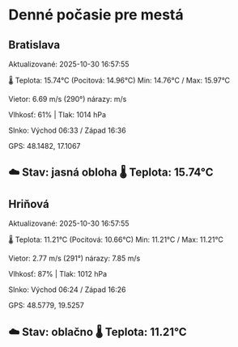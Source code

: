 ﻿# Denné počasie pre mestá

## Bratislava
Aktualizované: 2025-10-30 16:57:55

🌡️ Teplota: 15.74°C 
(Pocitová: 14.96°C)
Min: 14.76°C / Max: 15.97°C

Vietor: 6.69 m/s    (290°) 
nárazy:  m/s

Vlhkosť: 61% | Tlak: 1014 hPa

Slnko: Východ 06:33 / Západ 16:36

GPS: 48.1482, 17.1067

☁️ Stav: jasná obloha        🌡️ Teplota: 15.74°C
---

## Hriňová
Aktualizované: 2025-10-30 16:57:55

🌡️ Teplota: 11.21°C 
(Pocitová: 10.66°C)
Min: 11.21°C / Max: 11.21°C

Vietor: 2.77 m/s (291°)
nárazy: 7.85 m/s

Vlhkosť: 87% | Tlak: 1012 hPa

Slnko: Východ 06:24 / Západ 16:26

GPS: 48.5779, 19.5257

☁️ Stav: oblačno        🌡️ Teplota: 11.21°C
---

